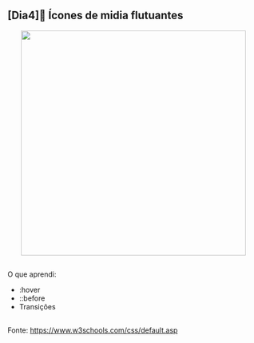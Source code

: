 ## [Dia4]🔘 Ícones de midia flutuantes

<div align="center">
  <img height="450em" src="https://user-images.githubusercontent.com/99842806/161789496-8df1a49d-78c0-42b3-97f9-9304d958fa59.gif"/>
</div>

##

O que aprendi:

- :hover
- ::before
- Transições


##

Fonte:
https://www.w3schools.com/css/default.asp
